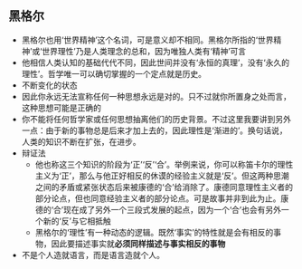 ## 黑格尔
- 黑格尔也用‘世界精神’这个名词，可是意义却不相同。黑格尔所指的‘世界精神’或‘世界理性’乃是人类理念的总和，因为唯独人类有‘精神’可言
- 他相信人类认知的基础代代不同，因此世间并没有‘永恒的真理’，没有‘永久的理性’。哲学唯一可以确切掌握的一个定点就是历史。
- 不断变化的状态
- 因此你永远无法宣称任何一种思想永远是对的。只不过就你所置身之处而言，这种思想可能是正确的
- 你不能将任何哲学家或任何思想抽离他们的历史背景。不过这里我要讲到另外一点：由于新的事物总是后来才加上去的，因此理性是‘渐进的’。换句话说，人类的知识不断在扩张，在进步。
- 辩证法
	- 他也称这三个知识的阶段为‘正’‘反’‘合’。举例来说，你可以称笛卡尔的理性主义为‘正’，那么与他正好相反的休谟的经验主义就是‘反’。但这两种思潮之间的矛盾或紧张状态后来被康德的‘合’给消除了。康德同意理性主义者的部分论点，但也同意经验主义者的部分论点。可是故事并非到此为止。康德的‘合’现在成了另外一个三段式发展的起点，因为一个‘合’也会有另外一个新的‘反’与它相抵触
	- 黑格尔的‘理性’有一种动态的逻辑。既然‘事实’的特性就是会有相反的事物，因此要描述事实就**必须同样描述与事实相反的事物**
- 不是个人造就语言，而是语言造就个人。